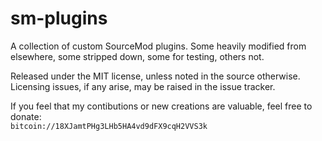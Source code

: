 sm-plugins
==========

A collection of custom SourceMod plugins.  Some heavily modified from elsewhere, some stripped down, some for testing, others not.

Released under the MIT license, unless noted in the source otherwise.  
Licensing issues, if any arise, may be raised in the issue tracker.

If you feel that my contibutions or new creations are valuable, feel free to donate:  
`bitcoin://18XJamtPHg3LHb5HA4vd9dFX9cqH2VVS3k`
